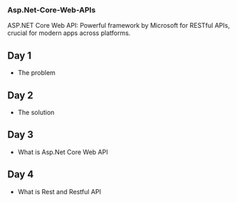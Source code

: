 ### Asp.Net-Core-Web-APIs
ASP.NET Core Web API: Powerful framework by Microsoft for RESTful APIs, crucial for modern apps across platforms.

## Day 1
-  The problem
## Day 2 
- The solution

## Day 3
- What is Asp.Net Core Web API

## Day 4
- What is Rest and Restful API
